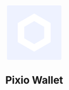 <div style="display: flex; align-items: center; flex-direction: column;">
    <img src="./docs/Logo.svg" width="150">
    <h1>Pixio Wallet</h1>
</div>